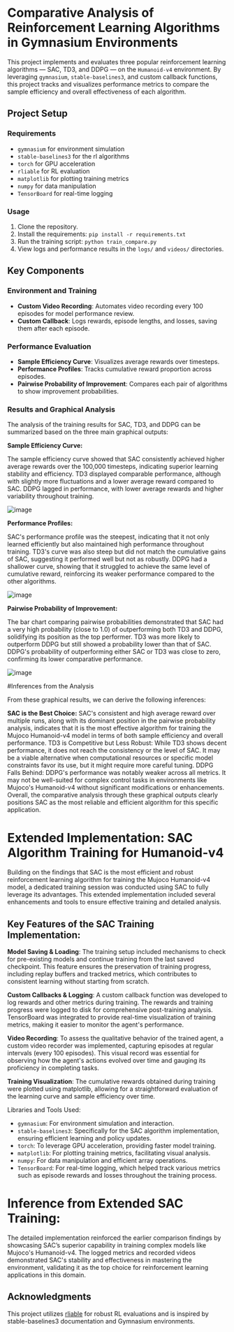 # Comparative Analysis of Reinforcement Learning Algorithms in Gymnasium Environments

This project implements and evaluates three popular reinforcement learning algorithms — SAC, TD3, and DDPG — on the `Humanoid-v4` environment. By leveraging `gymnasium`, `stable-baselines3`, and custom callback functions, this project tracks and visualizes performance metrics to compare the sample efficiency and overall effectiveness of each algorithm.

## Project Setup

### Requirements
- `gymnasium` for environment simulation
- `stable-baselines3` for the rl algorithms
- `torch` for GPU acceleration
- `rliable` for RL evaluation
- `matplotlib` for plotting training metrics
- `numpy` for data manipulation
- `TensorBoard` for real-time logging

### Usage
1. Clone the repository.
2. Install the requirements: `pip install -r requirements.txt`
3. Run the training script: `python train_compare.py`
4. View logs and performance results in the `logs/` and `videos/` directories.

## Key Components

### Environment and Training
- **Custom Video Recording**: Automates video recording every 100 episodes for model performance review.
- **Custom Callback**: Logs rewards, episode lengths, and losses, saving them after each episode.

### Performance Evaluation
- **Sample Efficiency Curve**: Visualizes average rewards over timesteps.
- **Performance Profiles**: Tracks cumulative reward proportion across episodes.
- **Pairwise Probability of Improvement**: Compares each pair of algorithms to show improvement probabilities.

### Results and Graphical Analysis

The analysis of the training results for SAC, TD3, and DDPG can be summarized based on the three main graphical outputs:

**Sample Efficiency Curve:**

The sample efficiency curve showed that SAC consistently achieved higher average rewards over the 100,000 timesteps, indicating superior learning stability and efficiency.
TD3 displayed comparable performance, although with slightly more fluctuations and a lower average reward compared to SAC.
DDPG lagged in performance, with lower average rewards and higher variability throughout training.

![image](https://github.com/user-attachments/assets/7ed95707-43d3-4d9e-8854-4a925937a8ed)


**Performance Profiles:**

SAC's performance profile was the steepest, indicating that it not only learned efficiently but also maintained high performance throughout training.
TD3's curve was also steep but did not match the cumulative gains of SAC, suggesting it performed well but not as robustly.
DDPG had a shallower curve, showing that it struggled to achieve the same level of cumulative reward, reinforcing its weaker performance compared to the other algorithms.

![image](https://github.com/user-attachments/assets/fea732cd-189e-450b-8589-92473ffdf67e)

**Pairwise Probability of Improvement:**

The bar chart comparing pairwise probabilities demonstrated that SAC had a very high probability (close to 1.0) of outperforming both TD3 and DDPG, solidifying its position as the top performer.
TD3 was more likely to outperform DDPG but still showed a probability lower than that of SAC.
DDPG's probability of outperforming either SAC or TD3 was close to zero, confirming its lower comparative performance.

![image](https://github.com/user-attachments/assets/2df65e2a-f29c-431a-870f-319478723a58)


#Inferences from the Analysis

From these graphical results, we can derive the following inferences:

**SAC is the Best Choice:** SAC's consistent and high average reward over multiple runs, along with its dominant position in the pairwise probability analysis, indicates that it is the most effective algorithm for training the Mujoco Humanoid-v4 model in terms of both sample efficiency and overall performance.
TD3 is Competitive but Less Robust: While TD3 shows decent performance, it does not reach the consistency or the level of SAC. It may be a viable alternative when computational resources or specific model constraints favor its use, but it might require more careful tuning.
DDPG Falls Behind: DDPG's performance was notably weaker across all metrics. It may not be well-suited for complex control tasks in environments like Mujoco's Humanoid-v4 without significant modifications or enhancements.
Overall, the comparative analysis through these graphical outputs clearly positions SAC as the most reliable and efficient algorithm for this specific application.

# Extended Implementation: SAC Algorithm Training for Humanoid-v4

Building on the findings that SAC is the most efficient and robust reinforcement learning algorithm for training the Mujoco Humanoid-v4 model, a dedicated training session was conducted using SAC to fully leverage its advantages. This extended implementation included several enhancements and tools to ensure effective training and detailed analysis.

## Key Features of the SAC Training Implementation:

**Model Saving & Loading**: The training setup included mechanisms to check for pre-existing models and continue training from the last saved checkpoint. This feature ensures the preservation of training progress, including replay buffers and tracked metrics, which contributes to consistent learning without starting from scratch.

**Custom Callbacks & Logging**: A custom callback function was developed to log rewards and other metrics during training. The rewards and training progress were logged to disk for comprehensive post-training analysis. TensorBoard was integrated to provide real-time visualization of training metrics, making it easier to monitor the agent's performance.

**Video Recording**: To assess the qualitative behavior of the trained agent, a custom video recorder was implemented, capturing episodes at regular intervals (every 100 episodes). This visual record was essential for observing how the agent's actions evolved over time and gauging its proficiency in completing tasks.

**Training Visualization**: The cumulative rewards obtained during training were plotted using matplotlib, allowing for a straightforward evaluation of the learning curve and sample efficiency over time.

Libraries and Tools Used:

- `gymnasium`: For environment simulation and interaction.
- `stable-baselines3`: Specifically for the SAC algorithm implementation, ensuring efficient learning and policy updates.
- `torch`: To leverage GPU acceleration, providing faster model training.
- `matplotlib`: For plotting training metrics, facilitating visual analysis.
- `numpy`: For data manipulation and efficient array operations.
- `TensorBoard`: For real-time logging, which helped track various metrics such as episode rewards and losses throughout the training process.

# Inference from Extended SAC Training:

The detailed implementation reinforced the earlier comparison findings by showcasing SAC’s superior capability in training complex models like Mujoco's Humanoid-v4. The logged metrics and recorded videos demonstrated SAC's stability and effectiveness in mastering the environment, validating it as the top choice for reinforcement learning applications in this domain.

## Acknowledgments
This project utilizes [rliable](https://github.com/google-research/rliable) for robust RL evaluations and is inspired by stable-baselines3 documentation and Gymnasium environments.
